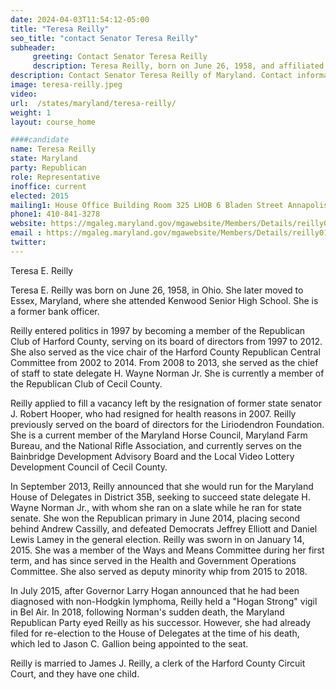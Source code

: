 ```yaml
---
date: 2024-04-03T11:54:12-05:00
title: "Teresa Reilly"
seo_title: "contact Senator Teresa Reilly"
subheader:
     greeting: Contact Senator Teresa Reilly
     description: Teresa Reilly, born on June 26, 1958, and affiliated with the Republican Party, is an American politician serving as a member of the Maryland House of Delegates, representing District 35A. She assumed office on January 11, 2023.
description: Contact Senator Teresa Reilly of Maryland. Contact information for Teresa Reilly includes email address, phone number, and mailing address.
image: teresa-reilly.jpeg
video:
url:  /states/maryland/teresa-reilly/
weight: 1
layout: course_home

####candidate
name: Teresa Reilly
state: Maryland
party: Republican
role: Representative
inoffice: current
elected: 2015
mailing1: House Office Building Room 325 LHOB 6 Bladen Street Annapolis, MD 21401
phone1: 410-841-3278
website: https://mgaleg.maryland.gov/mgawebsite/Members/Details/reilly01/
email : https://mgaleg.maryland.gov/mgawebsite/Members/Details/reilly01/
twitter:
---
```


Teresa E. Reilly

Teresa E. Reilly was born on June 26, 1958, in Ohio. She later moved to Essex, Maryland, where she attended Kenwood Senior High School. She is a former bank officer.

Reilly entered politics in 1997 by becoming a member of the Republican Club of Harford County, serving on its board of directors from 1997 to 2012. She also served as the vice chair of the Harford County Republican Central Committee from 2002 to 2014. From 2008 to 2013, she served as the chief of staff to state delegate H. Wayne Norman Jr. She is currently a member of the Republican Club of Cecil County.

Reilly applied to fill a vacancy left by the resignation of former state senator J. Robert Hooper, who had resigned for health reasons in 2007. Reilly previously served on the board of directors for the Liriodendron Foundation. She is a current member of the Maryland Horse Council, Maryland Farm Bureau, and the National Rifle Association, and currently serves on the Bainbridge Development Advisory Board and the Local Video Lottery Development Council of Cecil County.

In September 2013, Reilly announced that she would run for the Maryland House of Delegates in District 35B, seeking to succeed state delegate H. Wayne Norman Jr., with whom she ran on a slate while he ran for state senate. She won the Republican primary in June 2014, placing second behind Andrew Cassilly, and defeated Democrats Jeffrey Elliott and Daniel Lewis Lamey in the general election. Reilly was sworn in on January 14, 2015. She was a member of the Ways and Means Committee during her first term, and has since served in the Health and Government Operations Committee. She also served as deputy minority whip from 2015 to 2018.

In July 2015, after Governor Larry Hogan announced that he had been diagnosed with non-Hodgkin lymphoma, Reilly held a "Hogan Strong" vigil in Bel Air. In 2018, following Norman's sudden death, the Maryland Republican Party eyed Reilly as his successor. However, she had already filed for re-election to the House of Delegates at the time of his death, which led to Jason C. Gallion being appointed to the seat.

Reilly is married to James J. Reilly, a clerk of the Harford County Circuit Court, and they have one child.
